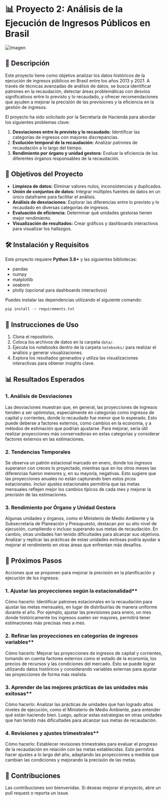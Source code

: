 # 📊 **Proyecto 2: Análisis de la Ejecución de Ingresos Públicos en Brasil**

![Imagen](https://github.com/SrAlcast/Proyecto2-EDA-Ingresos-Publicos-Brasil/blob/main/src/DALL%C2%B7E%202024-10-29%2016.38.08%20-%20A%20professional%20PowerPoint%20background%20for%20a%20presentation%20on%20Brazilian%20government%20accounts%2C%20with%20visual%20references%20to%20economic%20data%2C%20finance%2C%20and%20govern.jpg)

## 📝 **Descripción**

Este proyecto tiene como objetivo analizar los datos históricos de la ejecución de ingresos públicos en Brasil entre los años 2013 y 2021. A través de técnicas avanzadas de análisis de datos, se busca identificar patrones en la recaudación, detectar áreas problemáticas con desvíos significativos entre lo previsto y lo recaudado, y ofrecer recomendaciones que ayuden a mejorar la precisión de las previsiones y la eficiencia en la gestión de ingresos.

El proyecto ha sido solicitado por la Secretaría de Hacienda para abordar los siguientes problemas clave:

1. **Desviaciones entre lo previsto y lo recaudado:** Identificar las categorías de ingresos con mayores discrepancias.
2. **Evolución temporal de la recaudación:** Analizar patrones de recaudación a lo largo del tiempo.
3. **Rendimiento por órgano y unidad gestora:** Evaluar la eficiencia de los diferentes órganos responsables de la recaudación.

## 🎯 **Objetivos del Proyecto**

- **Limpieza de datos:** Eliminar valores nulos, inconsistencias y duplicados.
- **Unión de conjuntos de datos:** Integrar múltiples fuentes de datos en un único dataframe para facilitar el análisis.
- **Análisis de desviaciones:** Explorar las diferencias entre lo previsto y lo recaudado en diversas categorías de ingresos.
- **Evaluación de eficiencia:** Determinar qué unidades gestoras tienen mejor rendimiento.
- **Visualización de resultados:** Crear gráficos y dashboards interactivos para visualizar los hallazgos.

## 🛠️ **Instalación y Requisitos**

Este proyecto requiere **Python 3.8+** y las siguientes bibliotecas:

- pandas
- numpy
- matplotlib
- seaborn
- plotly (opcional para dashboards interactivos)

Puedes instalar las dependencias utilizando el siguiente comando:

```bash
pip install -r requirements.txt
```

## 🚀 **Instrucciones de Uso**

1. Clona el repositorio.
2. Coloca los archivos de datos en la carpeta `data/`.
3. Ejecuta los notebooks dentro de la carpeta `notebooks/` para realizar el análisis y generar visualizaciones.
4. Explora los resultados generados y utiliza las visualizaciones interactivas para obtener insights clave.

## 📊 **Resultados Esperados**

### 1. **Análisis de Desviaciones**
Las desviaciones muestran que, en general, las proyecciones de ingresos tienden a ser optimistas, especialmente en categorías como ingresos de capital y corrientes, donde lo recaudado fue menor que lo esperado. Esto puede deberse a factores externos, como cambios en la economía, y a métodos de estimación que podrían ajustarse. Para mejorar, sería útil realizar proyecciones más conservadoras en estas categorías y considerar factores externos en las estimaciones.

### 2. **Tendencias Temporales**
Se observa un patrón estacional marcado en enero, donde los ingresos superaron con creces lo proyectado, mientras que en los otros meses las diferencias fueron menores y, en su mayoría, negativas. Esto sugiere que las proyecciones anuales no están capturando bien estos picos estacionales. Incluir ajustes estacionales permitiría que las metas mensuales reflejen mejor los cambios típicos de cada mes y mejorar la precisión de las estimaciones.

### 3. **Rendimiento por Órgano y Unidad Gestora**
Algunas unidades y órganos, como el Ministerio de Medio Ambiente y la Subsecretaría de Planeación y Presupuesto, destacan por su alto nivel de ejecución, cumpliendo o incluso superando sus metas de recaudación. En cambio, otras unidades han tenido dificultades para alcanzar sus objetivos. Analizar y replicar las prácticas de estas unidades exitosas podría ayudar a mejorar el rendimiento en otras áreas que enfrentan más desafíos.

## 🔄 **Próximos Pasos**

Acciones que se proponen para mejorar la precisión en la planificación y ejecución de los ingresos:

### 1. Ajustar las proyecciones según la estacionalidad**

Cómo hacerlo: Identificar patrones estacionales en la recaudación para ajustar las metas mensuales, en lugar de distribuirlas de manera uniforme durante el año. Por ejemplo, ajustar las previsiones para enero, un mes donde históricamente los ingresos suelen ser mayores, permitirá tener estimaciones más precisas mes a mes.

### 2. Refinar las proyecciones en categorías de ingresos variables**

Cómo hacerlo: Mejorar las proyecciones de ingresos de capital y corrientes, tomando en cuenta factores externos como el estado de la economía, los precios de recursos y las condiciones del mercado. Esto se puede lograr utilizando datos históricos y considerando variables externas para ajustar las proyecciones de forma más realista.

### 3. Aprender de las mejores prácticas de las unidades más exitosas**

Cómo hacerlo: Analizar las prácticas de unidades que han logrado altos niveles de ejecución, como el Ministerio de Medio Ambiente, para entender qué están haciendo bien. Luego, aplicar estas estrategias en otras unidades que han tenido más dificultades para alcanzar sus metas de recaudación.

### 4. Revisiones y ajustes trimestrales**

Cómo hacerlo: Establecer revisiones trimestrales para evaluar el progreso de la recaudación en relación con las metas establecidas. Esto permitirá hacer ajustes a lo largo del año, adaptando las proyecciones a medida que cambian las condiciones y mejorando la precisión de las metas.

## 🤝 **Contribuciones**

Las contribuciones son bienvenidas. Si deseas mejorar el proyecto, abre un pull request o reporta un issue.

